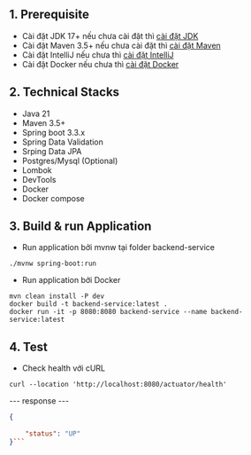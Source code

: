 ## 1. Prerequisite
 - Cài đặt JDK 17+ nếu chưa cài đặt thì [cài đặt JDK](https://www.oracle.com/cn/java/technologies/downloads/)
 - Cài đặt Maven 3.5+ nếu chưa cài đặt thì [cài đặt Maven](https://maven.apache.org/download.cgi)
 - Cài đặt IntelliJ nếu chưa thì [cài đặt IntelliJ](https://www.jetbrains.com/idea/download/)
 - Cài đặt Docker nếu chưa thì [cài đặt Docker](https://www.docker.com/products/docker-desktop/)

## 2. Technical Stacks
 - Java 21
 - Maven 3.5+
 - Spring boot 3.3.x
 - Spring Data Validation
 - Srping Data JPA
 - Postgres/Mysql (Optional)
 - Lombok
 - DevTools
 - Docker
 - Docker compose

## 3. Build & run Application
- Run application bởi mvnw tại folder backend-service
```shell
./mvnw spring-boot:run 
```

- Run application bởi Docker
```shell
mvn clean install -P dev
docker build -t backend-service:latest .
docker run -it -p 8080:8080 backend-service --name backend-service:latest
```

## 4. Test
- Check health với cURL
```shell
curl --location 'http://localhost:8080/actuator/health' 
```
--- response ---
```json
{
    
    "status": "UP"
}```